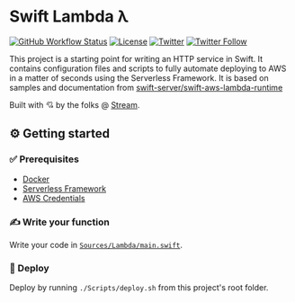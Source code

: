 # Swift Lambda λ
[![GitHub Workflow Status](https://img.shields.io/github/workflow/status/getstream/swift-lambda/Swift)](https://github.com/GetStream/swift-lambda/actions?query=workflow%3ASwift)
[![License](https://img.shields.io/github/license/getstream/swift-lambda)](/LICENSE)
[![Twitter](https://img.shields.io/twitter/url?url=https%3A%2F%2Fgithub.com%2FGetStream%2Fswift-lambda)](https://twitter.com/intent/tweet?text=Wow:&url=https%3A%2F%2Fgithub.com%2FGetStream%2Fswift-lambda)
[![Twitter Follow](https://img.shields.io/twitter/follow/getstream_io?style=social)](https://twitter.com/intent/follow?screen_name=getstream_io)

This project is a starting point for writing an HTTP service in Swift. It contains configuration files and scripts to fully automate deploying to AWS in a matter of seconds using the Serverless Framework. It is based on samples and documentation from [swift-server/swift-aws-lambda-runtime](https://github.com/swift-server/swift-aws-lambda-runtime)

Built with 💘 by the folks @ [Stream](https://getstream.io).

## ⚙️ Getting started

### ✅ Prerequisites
- [Docker](https://docs.docker.com/docker-for-mac/install/)
- [Serverless Framework](https://www.serverless.com/framework/docs/getting-started/)
- [AWS Credentials](https://www.serverless.com/framework/docs/providers/aws/guide/credentials/)

### ✍️ Write your function

Write your code in [`Sources/Lambda/main.swift`](Sources/Lambda/main.swift).

### 🚀 Deploy

Deploy by running `./Scripts/deploy.sh` from this project's root folder.
